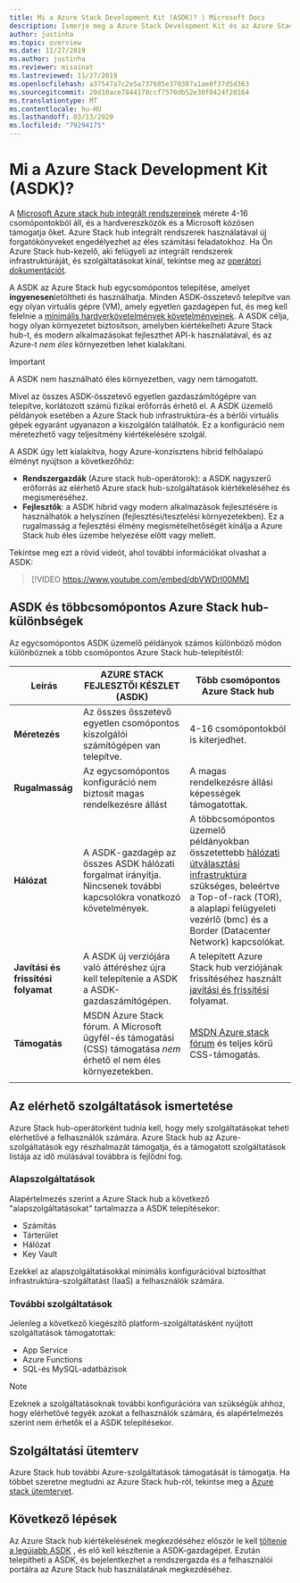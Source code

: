 ```yaml
---
title: Mi a Azure Stack Development Kit (ASDK)? | Microsoft Docs
description: Ismerje meg a Azure Stack Development Kit és az Azure Stack hub kiértékelésének módját.
author: justinha
ms.topic: overview
ms.date: 11/27/2019
ms.author: justinha
ms.reviewer: misainat
ms.lastreviewed: 11/27/2019
ms.openlocfilehash: a37547a7c2e5a737685e370307a1ae8f37d5d363
ms.sourcegitcommit: 20d10ace7844170ccf7570db52e30f0424f20164
ms.translationtype: MT
ms.contentlocale: hu-HU
ms.lasthandoff: 03/13/2020
ms.locfileid: "79294175"
---
```

# <a name="what-is-the-azure-stack-development-kit-asdk"></a>Mi a Azure Stack Development Kit (ASDK)?
A [Microsoft Azure stack hub integrált rendszereinek](../operator/azure-stack-overview.md) mérete 4-16 csomópontokból áll, és a hardvereszközök és a Microsoft közösen támogatja őket. Azure Stack hub integrált rendszerek használatával új forgatókönyveket engedélyezhet az éles számítási feladatokhoz. Ha Ön Azure Stack hub-kezelő, aki felügyeli az integrált rendszerek infrastruktúráját, és szolgáltatásokat kínál, tekintse meg az [operátori dokumentációt](/azure-stack/operator).

A ASDK az Azure Stack hub egycsomópontos telepítése, amelyet **ingyenesen**letöltheti és használhatja. Minden ASDK-összetevő telepítve van egy olyan virtuális gépre (VM), amely egyetlen gazdagépen fut, és meg kell felelnie a [minimális hardverkövetelmények követelményeinek](asdk-deploy-considerations.md#hardware). A ASDK célja, hogy olyan környezetet biztosítson, amelyben kiértékelheti Azure Stack hub-t, és modern alkalmazásokat fejleszthet API-k használatával, és az Azure-t *nem éles* környezetben lehet kialakítani. 

> [!IMPORTANT]
> A ASDK nem használható éles környezetben, vagy nem támogatott.

Mivel az összes ASDK-összetevő egyetlen gazdaszámítógépre van telepítve, korlátozott számú fizikai erőforrás érhető el. A ASDK üzemelő példányok esetében a Azure Stack hub infrastruktúra-és a bérlői virtuális gépek egyaránt ugyanazon a kiszolgálón találhatók. Ez a konfiguráció nem méretezhető vagy teljesítmény kiértékelésére szolgál.

A ASDK úgy lett kialakítva, hogy Azure-konzisztens hibrid felhőalapú élményt nyújtson a következőhöz:
- **Rendszergazdák** (Azure stack hub-operátorok): a ASDK nagyszerű erőforrás az elérhető Azure stack hub-szolgáltatások kiértékeléséhez és megismeréséhez.
- **Fejlesztők**: a ASDK hibrid vagy modern alkalmazások fejlesztésére is használhatók a helyszínen (fejlesztési/tesztelési környezetekben). Ez a rugalmasság a fejlesztési élmény megismételhetőségét kínálja a Azure Stack hub éles üzembe helyezése előtt vagy mellett.

Tekintse meg ezt a rövid videót, ahol további információkat olvashat a ASDK:

> [!VIDEO https://www.youtube.com/embed/dbVWDrl00MM]


## <a name="asdk-and-multi-node-azure-stack-hub-differences"></a>ASDK és többcsomópontos Azure Stack hub-különbségek
Az egycsomópontos ASDK üzemelő példányok számos különböző módon különböznek a több csomópontos Azure Stack hub-telepítéstől:

|Leírás|AZURE STACK FEJLESZTŐI KÉSZLET (ASDK)|Több csomópontos Azure Stack hub|
|-----|-----|-----|
|**Méretezés**|Az összes összetevő egyetlen csomópontos kiszolgálói számítógépen van telepítve.|4-16 csomópontokból is kiterjedhet.|
|**Rugalmasság**|Az egycsomópontos konfiguráció nem biztosít magas rendelkezésre állást|A magas rendelkezésre állási képességek támogatottak.|
|**Hálózat**|A ASDK-gazdagép az összes ASDK hálózati forgalmat irányítja. Nincsenek további kapcsolókra vonatkozó követelmények.|A többcsomópontos üzemelő példányokban összetettebb [hálózati útválasztási infrastruktúra](../operator/azure-stack-network.md#network-infrastructure) szükséges, beleértve a Top-of-rack (TOR), a alaplapi felügyeleti vezérlő (bmc) és a Border (Datacenter Network) kapcsolókat.|
|**Javítási és frissítési folyamat**|A ASDK új verziójára való áttéréshez újra kell telepítenie a ASDK a ASDK-gazdaszámítógépen.|A telepített Azure Stack hub verziójának frissítéséhez használt [javítási és frissítési](../operator/azure-stack-updates.md) folyamat.|
|**Támogatás**|MSDN Azure Stack fórum. A Microsoft ügyfél-és támogatási (CSS) támogatása *nem* érhető el nem éles környezetekben.|[MSDN Azure stack fórum](https://social.msdn.microsoft.com/Forums/en-US/home?forum=AzureStack) és teljes körű CSS-támogatás.|
| | |

## <a name="learn-about-available-services"></a>Az elérhető szolgáltatások ismertetése
Azure Stack hub-operátorként tudnia kell, hogy mely szolgáltatásokat teheti elérhetővé a felhasználók számára. Azure Stack hub az Azure-szolgáltatások egy részhalmazát támogatja, és a támogatott szolgáltatások listája az idő múlásával továbbra is fejlődni fog.

### <a name="foundational-services"></a>Alapszolgáltatások
Alapértelmezés szerint a Azure Stack hub a következő "alapszolgáltatásokat" tartalmazza a ASDK telepítésekor:
- Számítás
- Tárterület
- Hálózat
- Key Vault

Ezekkel az alapszolgáltatásokkal minimális konfigurációval biztosíthat infrastruktúra-szolgáltatást (IaaS) a felhasználók számára.

### <a name="additional-services"></a>További szolgáltatások
Jelenleg a következő kiegészítő platform-szolgáltatásként nyújtott szolgáltatások támogatottak:
- App Service
- Azure Functions
- SQL-és MySQL-adatbázisok

> [!NOTE]
> Ezeknek a szolgáltatásoknak további konfigurációra van szükségük ahhoz, hogy elérhetővé tegyék azokat a felhasználók számára, és alapértelmezés szerint nem érhetők el a ASDK telepítésekor.

## <a name="service-roadmap"></a>Szolgáltatási ütemterv
Azure Stack hub további Azure-szolgáltatások támogatását is támogatja. Ha többet szeretne megtudni az Azure Stack hub-ról, tekintse meg a [Azure stack ütemtervet](https://azure.microsoft.com/roadmap/?tag=azure-stack). 


## <a name="next-steps"></a>Következő lépések
Az Azure Stack hub kiértékelésének megkezdéséhez először le kell [töltenie a legújabb ASDK](asdk-download.md) , és elő kell készítenie a ASDK-gazdagépet. Ezután telepítheti a ASDK, és bejelentkezhet a rendszergazda és a felhasználói portálra az Azure Stack hub használatának megkezdéséhez.